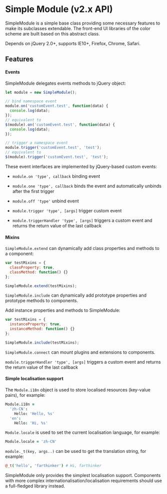 # Simple Module (v2.x API)

SimpleModule is a simple base class providing some necessary features to make its subclasses extendable. The front-end UI libraries of the color scheme are built based on this abstract class.

Depends on jQuery 2.0+, supports IE10+, Firefox, Chrome, Safari.

## Features

#### Events

SimpleModule delegates events methods to jQuery object:

```js
let module = new SimpleModule();

// bind namespace event
module.on('customEvent.test', function(data) {
  console.log(data);
});
// equivalent to
$(module).on('customEvent.test', function(data) {
  console.log(data);
});

// trigger a namespace event
module.trigger('customEvent.test', 'test');
// equivalent to
$(module).trigger('customEvent.test', 'test');
```

These event interfaces are implemented by jQuery-based custom events:

* `module.on 'type', callback` binding event

* `module.one 'type', callback` binds the event and automatically unbinds after the first trigger

* `module.off 'type'` unbind event

* `module.trigger 'type', [args]` trigger custom event

* `module.triggerHandler 'type', [args]` triggers a custom event and returns the return value of the last callback

#### Mixins

`SimpleModule.extend` can dynamically add class properties and methods to a component:

```js
var testMixins = {
  classProperty: true,
  classMethod: function() {}
};

SimpleModule.extend(testMixins);
```

`SimpleModule.include` can dynamically add prototype properties and prototype methods to components.

Add instance properties and methods to SimpleModule:

```js
var testMixins = {
  instanceProperty: true,
  instanceMethod: function() {}
};

SimpleModule.include(testMixins);
```

`SimpleModule.connect` can mount plugins and extensions to components.

`module.triggerHandler 'type', [args]` triggers a custom event and returns the return value of the last callback

#### Simple localisation support

The `Module.i18n` object is used to store localised resources (key-value pairs), for example:

```coffee
Module.i18n =
  'zh-CN':
    Hello: 'Hello, %s'
  'en':
    Hello: 'Hi, %s'
```

`Module.locale` is used to set the current localisation language, for example:

```coffee
Module.locale = 'zh-CN'
```

`module._t(key, args..)` can be used to get the translation string, for example:

```coffee
@_t('hello', 'farthinker') # Hi, farthinker
```

SimpleModule only provides the simplest localisation support. Components with more complex internationalisation/localisation requirements should use a full-fledged library instead.
